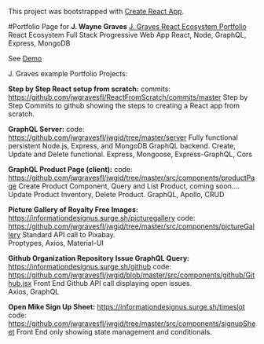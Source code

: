This project was bootstrapped with [Create React App](https://github.com/facebookincubator/create-react-app).

#Portfolio Page for **J. Wayne Graves**
[J. Graves React Ecosystem Portfolio](https://github.com/jwgravesfl/jwgid) 
React Ecosystem Full Stack Progressive Web App
React, Node, GraphQL, Express, MongoDB

See [Demo](https://informationdesignus.surge.sh)


J. Graves example Portfolio Projects:

**Step by Step React setup from scratch:** commits: https://github.com/jwgravesfl/ReactFromScratch/commits/master
  Step by Step Commits to github showing the steps to creating a React app from scratch.

**GraphQL Server:** code: https://github.com/jwgravesfl/jwgid/tree/master/server 
  Fully functional persistent Node.js, Express, and MongoDB GraphQL backend.
  Create, Update and Delete functional.
  Express, Mongoose, Express-GraphQL, Cors

**GraphQL Product Page (client):** code: https://github.com/jwgravesfl/jwgid/tree/master/src/components/productPage
  Create Product Component, Query and List Product, coming soon.... Update Product Inventory, Delete Product.
  GraphQL, Apollo, CRUD 

**Picture Gallery of Royalty Free Images:** https://informationdesignus.surge.sh/picturegallery
  code: https://github.com/jwgravesfl/jwgid/tree/master/src/components/pictureGallery
  Standard API call to Pixabay.    
  Proptypes, Axios, Material-UI

**Github Organization Repository Issue GraphQL Query:** https://informationdesignus.surge.sh/github
  code: https://github.com/jwgravesfl/jwgid/blob/master/src/components/github/Github.jsx
  Front End Github API call displaying open issues.  
  Axios, GraphQL

**Open Mike Sign Up Sheet:**  https://informationdesignus.surge.sh/timeslot
  code: https://github.com/jwgravesfl/jwgid/tree/master/src/components/signupSheet
  Front End only showing state management and conditionals.

